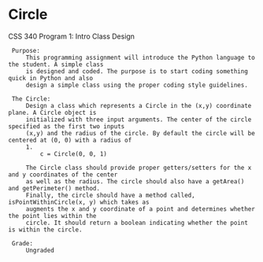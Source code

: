 # Circle
 CSS 340 Program 1: Intro Class Design
 
     Purpose:
         This programming assignment will introduce the Python language to the student. A simple class
         is designed and coded. The purpose is to start coding something quick in Python and also
         design a simple class using the proper coding style guidelines.
         
     The Circle:
         Design a class which represents a Circle in the (x,y) coordinate plane. A Circle object is
         initialized with three input arguments. The center of the circle specified as the first two inputs
         (x,y) and the radius of the circle. By default the circle will be centered at (0, 0) with a radius of
         1.
             c = Circle(0, 0, 1)
         
         The Circle class should provide proper getters/setters for the x and y coordinates of the center
         as well as the radius. The circle should also have a getArea() and getPerimeter() method.
         Finally, the circle should have a method called, isPointWithinCircle(x, y) which takes as
         augments the x and y coordinate of a point and determines whether the point lies within the
         circle. It should return a boolean indicating whether the point is within the circle.
     
     Grade:
         Ungraded

